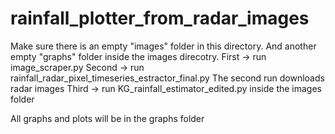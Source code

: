 # rainfall_plotter_from_radar_images

Make sure there is an empty "images" folder in this directory. And another empty "graphs" folder inside the images direcotry.
First -> run image_scraper.py
Second -> run rainfall_radar_pixel_timeseries_estractor_final.py
The second run downloads radar images 
Third -> run KG_rainfall_estimator_edited.py inside the images folder

All graphs and plots will be in the graphs folder
